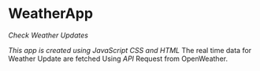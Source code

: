 # WeatherApp
_Check Weather Updates_

*This app is created using JavaScript CSS and HTML*
The real time data for Weather Update are fetched Using *_API_* Request from OpenWeather. 

